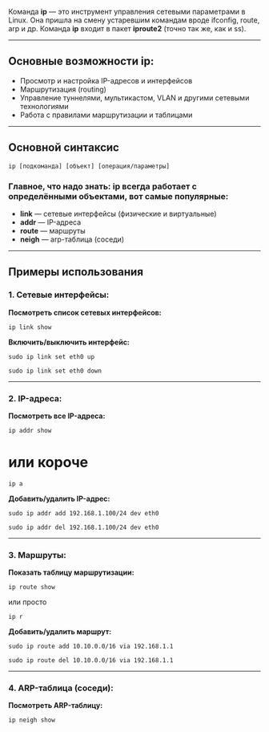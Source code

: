 Команда **ip** — это инструмент управления сетевыми параметрами в Linux. Она пришла на смену устаревшим командам вроде ifconfig, route, arp и др.
Команда **ip** входит в пакет **iproute2** (точно так же, как и ss).

---
## Основные возможности ip:

- Просмотр и настройка IP-адресов и интерфейсов
- Маршрутизация (routing)
- Управление туннелями, мультикастом, VLAN и другими сетевыми технологиями
- Работа с правилами маршрутизации и таблицами

---  
## Основной синтаксис

`ip [подкоманда] [объект] [операция/параметры]`

### Главное, что надо знать: **ip** всегда работает с определёнными объектами, вот самые популярные:

- **link** — сетевые интерфейсы (физические и виртуальные)
- **addr** — IP-адреса
- **route** — маршруты
- **neigh** — arp-таблица (соседи)

---
## Примеры использования

### 1. Сетевые интерфейсы:

**Посмотреть список сетевых интерфейсов:**

`ip link show`

**Включить/выключить интерфейс:**

`sudo ip link set eth0 up`

`sudo ip link set eth0 down`

---

  ### 2. IP-адреса:

**Посмотреть все IP-адреса:**

`ip addr show`

# или короче

`ip a`

**Добавить/удалить IP-адрес:**

`sudo ip addr add 192.168.1.100/24 dev eth0`

`sudo ip addr del 192.168.1.100/24 dev eth0`

---
### 3. Маршруты:

**Показать таблицу маршрутизации:**

`ip route show`

 или просто

`ip r`

**Добавить/удалить маршрут:**

`sudo ip route add 10.10.0.0/16 via 192.168.1.1`

`sudo ip route del 10.10.0.0/16 via 192.168.1.1`

---
### 4. ARP-таблица (соседи):

**Посмотреть ARP-таблицу:**

`ip neigh show`